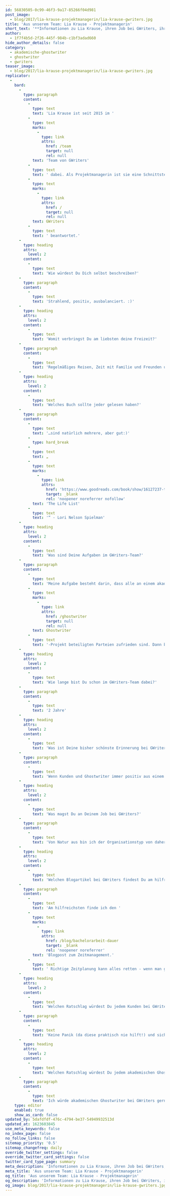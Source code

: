 ```yaml
---
id: 56830505-0c99-46f3-9a17-85266f04d981
post_image:
  - blog/2017/lia-krause-projektmanagerin/lia-krause-gwriters.jpg
title: 'Aus unserem Team: Lia Krause - Projektmanagerin'
short_text: '**Informationen zu Lia Krause, ihren Job bei GWriters, ihre Ratschläge an akademische Ghostwriter & Kunden der Ghostwriter-Agentur GWriters.**'
author:
  - 1f7f4b5d-2f26-445f-984b-c1bf3adad660
hide_author_details: false
category:
  - akademische-ghostwriter
  - ghostwriter
  - gwriters
teaser_image:
  - blog/2017/lia-krause-projektmanagerin/lia-krause-gwriters.jpg
replicator:
  -
    bard:
      -
        type: paragraph
        content:
          -
            type: text
            text: 'Lia Krause ist seit 2015 im '
          -
            type: text
            marks:
              -
                type: link
                attrs:
                  href: /team
                  target: null
                  rel: null
            text: 'Team von GWriters'
          -
            type: text
            text: ' dabei. Als Projektmanagerin ist sie eine Schnittstelle zwischen akademischen Ghostwritern und Kunden bei GWriters. In diesem Beitrag hat Lia Krause einige Fragen über sich und ihre Arbeit bei '
          -
            type: text
            marks:
              -
                type: link
                attrs:
                  href: /
                  target: null
                  rel: null
            text: GWriters
          -
            type: text
            text: ' beantwortet.'
      -
        type: heading
        attrs:
          level: 2
        content:
          -
            type: text
            text: 'Wie würdest Du Dich selbst beschreiben?'
      -
        type: paragraph
        content:
          -
            type: text
            text: 'Strahlend, positiv, ausbalanciert. :)'
      -
        type: heading
        attrs:
          level: 2
        content:
          -
            type: text
            text: 'Womit verbringst Du am liebsten deine Freizeit?'
      -
        type: paragraph
        content:
          -
            type: text
            text: 'Regelmäßiges Reisen, Zeit mit Familie und Freunden und genug Sport sind die perfekte Freizeit!'
      -
        type: heading
        attrs:
          level: 2
        content:
          -
            type: text
            text: 'Welches Buch sollte jeder gelesen haben?'
      -
        type: paragraph
        content:
          -
            type: text
            text: '…sind natürlich mehrere, aber gut:)'
          -
            type: hard_break
          -
            type: text
            text: „
          -
            type: text
            marks:
              -
                type: link
                attrs:
                  href: 'https://www.goodreads.com/book/show/16127237-the-life-list'
                  target: _blank
                  rel: 'noopener noreferrer nofollow'
            text: 'The Life List'
          -
            type: text
            text: '“ - Lori Nelson Spielman'
      -
        type: heading
        attrs:
          level: 2
        content:
          -
            type: text
            text: 'Was sind Deine Aufgaben im GWriters-Team?'
      -
        type: paragraph
        content:
          -
            type: text
            text: 'Meine Aufgabe besteht darin, dass alle an einem akademischen '
          -
            type: text
            marks:
              -
                type: link
                attrs:
                  href: /ghostwriter
                  target: null
                  rel: null
            text: Ghostwriter
          -
            type: text
            text: '-Projekt beteiligten Parteien zufrieden sind. Dann bin ich es auch.:)'
      -
        type: heading
        attrs:
          level: 2
        content:
          -
            type: text
            text: 'Wie lange bist Du schon im GWriters-Team dabei?'
      -
        type: paragraph
        content:
          -
            type: text
            text: '2 Jahre'
      -
        type: heading
        attrs:
          level: 2
        content:
          -
            type: text
            text: 'Was ist Deine bisher schönste Erinnerung bei GWriters?'
      -
        type: paragraph
        content:
          -
            type: text
            text: 'Wenn Kunden und Ghostwriter immer positiv aus einem Auftrag ausgehen. Mit den Kollegen - wenn wir im Büro zusammen lachen.'
      -
        type: heading
        attrs:
          level: 2
        content:
          -
            type: text
            text: 'Was magst Du an Deinem Job bei GWriters?'
      -
        type: paragraph
        content:
          -
            type: text
            text: 'Von Natur aus bin ich der Organisationstyp von daher mag ich den ganzen Prozess der Betreuung und Steuerung sehr. Es macht einfach Spaß, einen Prozess zur Zufriedenheit aller Seiten positiv zu steuern.'
      -
        type: heading
        attrs:
          level: 2
        content:
          -
            type: text
            text: 'Welchen Blogartikel bei GWriters findest Du am hilfreichsten und warum?'
      -
        type: paragraph
        content:
          -
            type: text
            text: 'Am hilfreichsten finde ich den '
          -
            type: text
            marks:
              -
                type: link
                attrs:
                  href: /blog/bachelorarbeit-dauer
                  target: _blank
                  rel: 'noopener noreferrer'
            text: 'Blogpost zum Zeitmanagement.'
          -
            type: text
            text: ' Richtige Zeitplanung kann alles retten - wenn man genug Zeit hat, hat man die Möglichkeit, sich das Thema gründlich zu überlegen, zu recherchieren, ruhig und ohne Stress daran zu arbeiten. Kurz und knapp - gutes Zeitmanagement ist entscheidender als häufig gedacht!'
      -
        type: heading
        attrs:
          level: 2
        content:
          -
            type: text
            text: 'Welchen Ratschlag würdest Du jedem Kunden bei GWriters geben?'
      -
        type: paragraph
        content:
          -
            type: text
            text: 'Keine Panik (da diese praktisch nie hilft!) und sich mehr auf den Ghostwriter und Projektbetreuer bei GWriters verlassen.'
      -
        type: heading
        attrs:
          level: 2
        content:
          -
            type: text
            text: 'Welchen Ratschlag würdest Du jedem akademischen Ghostwriter bei GWriters geben?'
      -
        type: paragraph
        content:
          -
            type: text
            text: 'Ich würde akademischen Ghostwriter bei GWriters gerne dazu raten, dass Sie sich Zeitpuffer bei den Projekten einplanen. Das wissenschaftliche Arbeiten ist ein kreativer Prozess, den man auch beim besten Willen nicht immer zu 100% steuern kann. Also, Zeitpuffer, damit kein Stress herrscht!'
    type: editor
    enabled: true
    show_as_card: false
updated_by: 5dafdfdf-476c-4794-be37-54949932513d
updated_at: 1623603845
use_meta_keywords: false
no_index_page: false
no_follow_links: false
sitemap_priority: '0.5'
sitemap_changefreq: daily
override_twitter_settings: false
override_twitter_card_settings: false
twitter_card_type_page: summary
meta_description: 'Informationen zu Lia Krause, ihren Job bei GWriters, ihre Ratschläge an akademische Ghostwriter & Kunden der Ghostwriter-Agentur GWriters.'
meta_title: 'Aus unserem Team: Lia Krause - Projektmanagerin'
og_title: 'Aus unserem Team: Lia Krause - Projektmanagerin'
og_description: 'Informationen zu Lia Krause, ihren Job bei GWriters, ihre Ratschläge an akademische Ghostwriter & Kunden der Ghostwriter-Agentur GWriters.'
og_image: blog/2017/lia-krause-projektmanagerin/lia-krause-gwriters.jpg
---
```

